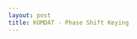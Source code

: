 ```yaml
---
layout: post
title: KOMDAT - Phase Shift Keying
---
```



<html>

<head>
    <title>Canvas code example</title>
    <script type="text/javascript">
        function derau(){
            
            const derau = document.querySelector("#derau");
            return Math.floor(Math.random()*derau.value/10);
        }
        // JavaScript source code goes here

        function fun1(x,s="11010110010",f=0) {
            
            ke = 2*Math.PI;
            if(s[Math.floor(x/ke)] == 0){
                return -Math.sin(x)*10+derau();
            }else{
                return Math.sin(x)*10+derau();
            }
        }
        
        function isin(x,s="11010110010",f=0)
        {
            return Math.sin(x+f)*10;
        }

        function hasil(x,s="11010110010",f=0){
            return (fun1(x,s,f)*Math.sin(x+f)*10)/10;
        }
        function fun2(x,s="11010110010",f=0) {
            ke = 2*Math.PI;
            if(s[Math.floor(x/ke)] == 0){
                return -10;
            }else{
                return 10;
            }
        }


        function draw(str,phase=0) {
            var canvas = document.getElementById("canvas");
            var nil = document.getElementById("nil");
            nil.innerHTML = Math.floor((phase/(2*Math.PI))*360);
            if (null == canvas || !canvas.getContext) return;

            var axes = {},
                ctx = canvas.getContext("2d");


            ctx.clearRect(0, 0, canvas.width, canvas.height);

            axes.x0 = .5 + .0 * canvas.width; // x0 pixels from left to x=0
            axes.y0 = .5 + .5 * canvas.height; // y0 pixels from top to y=0
            axes.scale = 10; // 40 pixels from x=0 to x=1
            axes.doNegativeX = true;
            
            const digital = document.querySelector("#digital");
            const fsk = document.querySelector("#fsk");
            const output = document.querySelector("#output");
            const sin = document.querySelector("#isin");
            console.log(digital.checked);
            showAxes(ctx, axes);
            if(fsk.checked)
            {
                funGraph(ctx, axes, fun1, "rgba(11,153,11,.6)", 2,phase,str);
            }
            if(digital.checked)
            {
                funGraph(ctx, axes, fun2, "rgba(66,44,255,.6)", 1,phase,str);
            }
            if(output.checked)
            {
                funGraph(ctx, axes, hasil, "rgba(200,7,11,.7)", 2,phase,str);
            }
            if(sin.checked)
            {
                funGraph(ctx, axes, isin, "rgba(200,100,11,.7)", 1,phase,str);
            }

        }

        function funGraph(ctx, axes, func, color, thick,phase=Math.PI,str="101110101011") {
            var xx, yy, dx = 4,
                x0 = axes.x0,
                y0 = axes.y0,
                scale = axes.scale;
            var iMax = Math.round((ctx.canvas.width - x0) / dx);
            var iMin = axes.doNegativeX ? Math.round(-x0 / dx) : 0;
            ctx.beginPath();
            ctx.lineWidth = thick;
            ctx.strokeStyle = color;

            for (var i = iMin; i <= iMax; i++) {
                xx = dx * i;
                yy = scale * func(xx / scale,str,phase);
                if (i == iMin) ctx.moveTo(x0 + xx, y0 - yy);
                else ctx.lineTo(x0 + xx, y0 - yy);
            }
            ctx.stroke();
        }

        function showAxes(ctx, axes) {
            var x0 = axes.x0,
                w = ctx.canvas.width;
            var y0 = axes.y0,
                h = ctx.canvas.height;
            var xmin = axes.doNegativeX ? 0 : x0;
            ctx.beginPath();
            ctx.strokeStyle = "rgb(128,128,128)";
            ctx.moveTo(xmin, y0);
            ctx.lineTo(w, y0); // X axis
            ctx.moveTo(x0, 0);
            ctx.lineTo(x0, h); // Y axis
            ctx.stroke();
        }
    </script>
</head>

<body onload="draw()">
    <canvas id="canvas" width="800" height="400"></canvas>
    <br>
    Phase <input type="range" name="a" id="fase" min="0" max="100" value="0"><span id="nil"></span><br>
    derau <input type="range" name="a" id="derau" min="0" max="100" value="0"><span id="nil2"></span><br>
    <input type="text" id="str" value="1010111"><br>
    <input type="checkbox" checked name="" id="digital"> Digital <br>
    <input type="checkbox" checked name="" id="fsk"> PSK Transmisi <br>
    <input type="checkbox" name="" id="output"> Hasil Perkalian <br>
    <input type="checkbox" name="" id="isin"> Gelombang <br>
    


    <script>
    const a = document.querySelector("#fase");
    const dat = document.querySelector("#str")
    const der = document.querySelector("#derau")
    a.addEventListener('input',function(ini){
        console.log();
        draw(dat.value,(a.value/100.)*Math.PI);
    })
    der.addEventListener('input',function(ini){
        console.log();
        draw(dat.value,(a.value/100.)*Math.PI);
    })
    
    dat.addEventListener('input',function(ini){
        console.log();
        draw(dat.value,(a.value/100.)*Math.PI);
    })
    
    const ceker = document.querySelectorAll("input[type='checkbox']");

    ceker.forEach(function(ini){
            ini.addEventListener('change',function(){
                draw(dat.value,(a.value/100.)*Math.PI);
            })
        })

    
    </script>
</body>

</html>